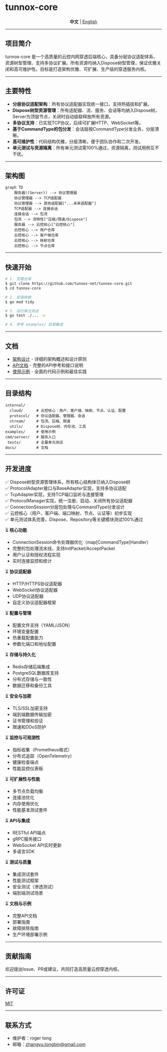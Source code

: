 # tunnox-core

<p align="center">
  <b>中文</b> | <a href="README.md">English</a>
</p>

---

## 项目简介

tunnox-core 是一个高质量的云控内网穿透后端核心，具备分层协议适配体系、资源树型管理、支持多协议扩展。所有资源均纳入Dispose树型管理，保证优雅关闭和高可维护性。目标是打造架构优雅、可扩展、生产级的穿透服务内核。

---

## 主要特性

- **分层协议适配架构**：所有协议适配器实现统一接口，支持热插拔和扩展。
- **Dispose树型资源管理**：所有适配器、流、服务、会话等均纳入Dispose树，Server为顶层节点，关闭时自动级联释放所有资源。
- **多协议支持**：已实现TCP协议，后续可扩展HTTP、WebSocket等。
- **基于CommandType的包分发**：会话层按CommandType分发业务，分层清晰。
- **高可维护性**：代码结构优雅，分层清晰，便于团队协作和二次开发。
- **单元测试与资源隔离**：所有单元测试需100%通过，资源隔离，测试用例互不干扰。

---

## 架构图

```mermaid
graph TD
    服务器((Server)) --> 协议管理器
    协议管理器 --> TCP适配器
    协议管理器 --> 其他适配器["...未来适配器"]
    TCP适配器 --> 连接会话
    连接会话 --> 包流
    包流 --> 流特性["压缩/限速/Dispose"]
    服务器 --> 云控核心["云控核心"]
    云控核心 --> 用户仓库
    云控核心 --> 客户端仓库
    云控核心 --> 映射仓库
    云控核心 --> 节点仓库
```

---

## 快速开始

```bash
# 1. 克隆仓库
$ git clone https://github.com/tunnox-net/tunnox-core.git
$ cd tunnox-core

# 2. 安装依赖
$ go mod tidy

# 3. 运行单元测试
$ go test ./... -v

# 4. 参考 examples/ 目录集成
```

---

## 文档

- [架构设计](docs/architecture.md) - 详细的架构概述和设计原则
- [API文档](docs/api.md) - 完整的API参考和接口说明
- [使用示例](docs/examples.md) - 全面的代码示例和最佳实践

---

## 目录结构

```
internal/
  cloud/      # 云控核心：用户、客户端、映射、节点、认证、配置
  protocol/   # 协议适配器、管理器、会话
  stream/     # 包流、压缩、限速
  utils/      # Dispose树、内存池、工具
examples/     # 使用示例
cmd/server/   # 服务入口
 tests/       # 全量单元测试
docs/         # 文档
```

---

## 开发进度

✅ Dispose树型资源管理体系，所有核心结构体已纳入Dispose树  
✅ ProtocolAdapter接口与BaseAdapter实现，支持多协议适配  
✅ TcpAdapter实现，支持TCP端口监听与连接管理  
✅ ProtocolManager实现，统一注册、启动、关闭所有协议适配器  
✅ ConnectionSession分层包处理与CommandType分发设计  
✅ 云控核心（用户、客户端、端口映射、节点、认证等）初步实现  
✅ 单元测试体系完善，Dispose、Repository等关键模块测试100%通过  

⏳ **核心功能**
- ConnectionSession命令处理器优化（map[CommandType]Handler）
- 完整的包处理流水线，支持InitPacket/AcceptPacket
- 用户认证和授权流程实现
- 实时连接监控和统计

⏳ **协议适配器**
- HTTP/HTTPS协议适配器
- WebSocket协议适配器
- UDP协议适配器
- 自定义协议适配器框架

⏳ **配置与管理**
- 配置文件支持（YAML/JSON）
- 环境变量配置
- 热重载配置能力
- 参数化端口和地址配置

⏳ **存储与持久化**
- Redis存储后端集成
- PostgreSQL数据库支持
- 分布式存储与一致性
- 数据迁移和备份工具

⏳ **安全与加密**
- TLS/SSL加密支持
- 端到端数据传输加密
- 证书管理和验证
- 限速和DDoS防护

⏳ **监控与可观测性**
- 指标收集（Prometheus格式）
- 分布式追踪（OpenTelemetry）
- 健康检查端点
- 性能监控仪表板

⏳ **可扩展性与性能**
- 多节点负载均衡
- 连接池优化
- 内存使用优化
- 性能基准测试套件

⏳ **API与集成**
- RESTful API端点
- gRPC服务接口
- WebSocket API实时更新
- 多语言SDK

⏳ **测试与质量**
- 集成测试套件
- 性能测试框架
- 安全测试（渗透测试）
- 端到端测试场景

⏳ **文档与示例**
- 完整API文档
- 部署指南
- 故障排除指南
- 生产环境部署示例

---

## 贡献指南

欢迎提出Issue、PR或建议，共同打造高质量云控穿透内核。

---

## 许可证

[MIT](LICENSE)

---

## 联系方式

- 维护者：roger tong
- 邮箱：zhangyu.tongbin@gmail.com 